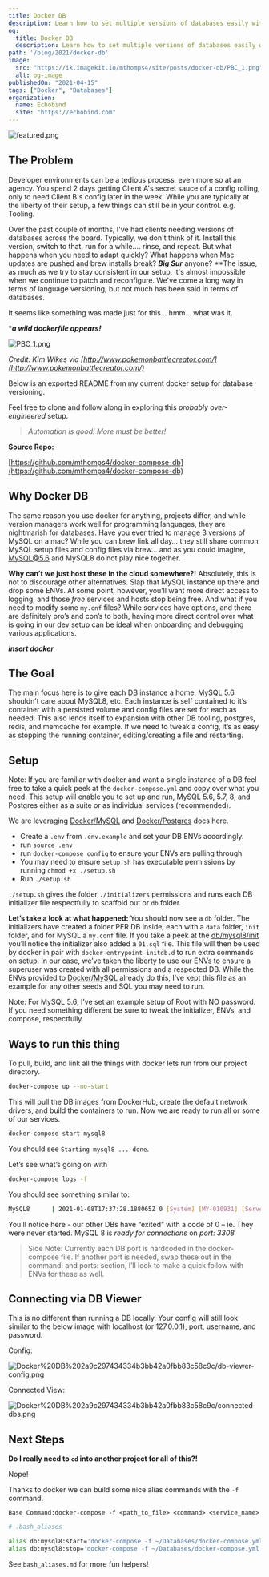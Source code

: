 ```yaml
---
title: Docker DB
description: Learn how to set multiple versions of databases easily with Docker.
og:
  title: Docker DB
  description: Learn how to set multiple versions of databases easily with Docker.
path: '/blog/2021/docker-db'
image:
  src: "https://ik.imagekit.io/mthomps4/site/posts/docker-db/PBC_1.png"
  alt: og-image
publishedOn: "2021-04-15"
tags: ["Docker", "Databases"]
organization:
  name: Echobind
  site: "https://echobind.com"
---
```


<img src="https://ik.imagekit.io/mthomps4/site/posts/docker-db/PBC_1.png" alt="featured.png" class="featured-image">

## The Problem

Developer environments can be a tedious process, even more so at an agency. You spend 2 days getting Client A's secret sauce of a config rolling, only to need Client B's config later in the week. While you are typically at the liberty of their setup, a few things can still be in your control. e.g. Tooling.

Over the past couple of months, I've had clients needing versions of databases across the board. Typically, we don't think of it. Install this version, switch to that, run for a while.... rinse, and repeat. But what happens when you need to adapt quickly? What happens when Mac updates are pushed and brew installs break? ***Big Sur*** anyone? **The issue, as much as we try to stay consistent in our setup, it's almost impossible when we continue to patch and reconfigure. We've come a long way in terms of language versioning, but not much has been said in terms of databases.

It seems like something was made just for this... hmm... what was it.

****a wild dockerfile appears!***

![PBC_1.png](https://ik.imagekit.io/mthomps4/site/posts/docker-db/PBC_1.png)

*Credit: Kim Wikes via [http://www.pokemonbattlecreator.com/](http://www.pokemonbattlecreator.com/)*

Below is an exported README from my current docker setup for database versioning.

Feel free to clone and follow along in exploring this *probably over-engineered* setup.

> *Automation is good! More must be better!*
>

**Source Repo:**

[https://github.com/mthomps4/docker-compose-db](https://github.com/mthomps4/docker-compose-db)

## Why Docker DB

The same reason you use docker for anything, projects differ, and while version managers work well for programming languages, they are nightmarish for databases. Have you ever tried to manage 3 versions of MySQL on a mac? While you can brew link all day… they still share common MySQL setup files and config files via brew… and as you could imagine, MySQL@5.6 and MySQL8 do not play nice together.

**Why can’t we just host these in the cloud somewhere?!** Absolutely, this is not to discourage other alternatives. Slap that MySQL instance up there and drop some ENVs. At some point, however, you’ll want more direct access to logging, and those *free* services and hosts stop being free. And what if you need to modify some `my.cnf` files? While services have options, and there are definitely pro’s and con’s to both, having more direct control over what is going in our dev setup can be ideal when onboarding and debugging various applications.

***insert docker***

## The Goal

The main focus here is to give each DB instance a home, MySQL 5.6 shouldn’t care about MySQL8, etc. Each instance is self contained to it’s container with a persisted volume and config files are set for each as needed. This also lends itself to expansion with other DB tooling, postgres, redis, and memcache for example. If we need to tweak a config, it’s as easy as stopping the running container, editing/creating a file and restarting.

## Setup

Note: If you are familiar with docker and want a single instance of a DB feel free to take a quick peek at the `docker-compose.yml` and copy over what you need. This setup will enable you to set up and run, MySQL 5.6, 5.7, 8, and Postgres either as a suite or as individual services (recommended).

We are leveraging [Docker/MySQL](https://hub.docker.com/_/mysql) and [Docker/Postgres](https://hub.docker.com/_/postgres) docs here.

- Create a `.env` from `.env.example` and set your DB ENVs accordingly.
- run `source .env`
- run `docker-compose config` to ensure your ENVs are pulling through
- You may need to ensure `setup.sh` has executable permissions by running `chmod +x ./setup.sh`
- Run `./setup.sh`

`./setup.sh` gives the folder `./initializers` permissions and runs each DB initializer file respectfully to scaffold out or `db` folder.

**Let’s take a look at what happened:** You should now see a `db` folder. The initializers have created a folder PER DB inside, each with a `data` folder, `init` folder, and for MySQL a `my.conf` file. If you take a peek at the [db/mysql8/init](./db/mysql8/init) you’ll notice the initializer also added a `01.sql` file. This file will then be used by docker in pair with `docker-entrypoint-initdb.d` to run extra commands on setup. In our case, we’ve taken the liberty to use our ENVs to ensure a superuser was created with all permissions and a respected DB. While the ENVs provided to [Docker/MySQL](https://hub.docker.com/_/mysql) already do this, I’ve kept this file as an example for any other seeds and SQL you may need to run.

Note: For MySQL 5.6, I’ve set an example setup of Root with NO password. If you need something different be sure to tweak the initializer, ENVs, and compose, respectfully.

## Ways to run this thing

To pull, build, and link all the things with docker lets run from our project directory.

```bash
docker-compose up --no-start
```

This will pull the DB images from DockerHub, create the default network drivers, and build the containers to run. Now we are ready to run all or some of our services.

```bash
docker-compose start mysql8
```

You should see `Starting mysql8 ... done`.

Let’s see what’s going on with

```bash
docker-compose logs -f
```

You should see something similar to:

```bash
MySQL8      | 2021-01-08T17:37:28.188065Z 0 [System] [MY-010931] [Server] /usr/sbin/mysqld: ready for connections. Version: '8.0.22'  socket: '/var/run/mysqld/mysqld.sock'  port: 3308  MySQL Community Server - GPL.MySQL56 exited with code 0postgres exited with code 0MySQL57 exited with code 0
```

You’ll notice here - our other DBs have “exited” with a code of 0 – ie. They were never started. MySQL 8 is *ready for connections* on *port: 3308*

> Side Note: Currently each DB port is hardcoded in the docker-compose file. If another port is needed, swap these out in the command: and ports: section, I’ll look to make a quick follow with ENVs for these as well.
>

## Connecting via DB Viewer

This is no different than running a DB locally. Your config will still look similar to the below image with localhost (or 127.0.0.1), port, username, and password.

Config:

![Docker%20DB%202a9c297434334b3bb42a0fbb83c58c9c/db-viewer-config.png](https://ik.imagekit.io/mthomps4/site/posts/docker-db/db-viewer-config.png)

Connected View:

![Docker%20DB%202a9c297434334b3bb42a0fbb83c58c9c/connected-dbs.png](https://ik.imagekit.io/mthomps4/site/posts/docker-db/connected-dbs.png)

## Next Steps

**Do I really need to `cd` into another project for all of this?!**

Nope!

Thanks to docker we can build some nice alias commands with the `-f` command.

`Base Command:docker-compose -f <path_to_file> <command> <service_name>`

```bash
# .bash_aliases

alias db:mysql8:start='docker-compose -f ~/Databases/docker-compose.yml start mysql8'
alias db:mysql8:stop='docker-compose -f ~/Databases/docker-compose.yml stop mysql8'
```

See `bash_aliases.md` for more fun helpers!
